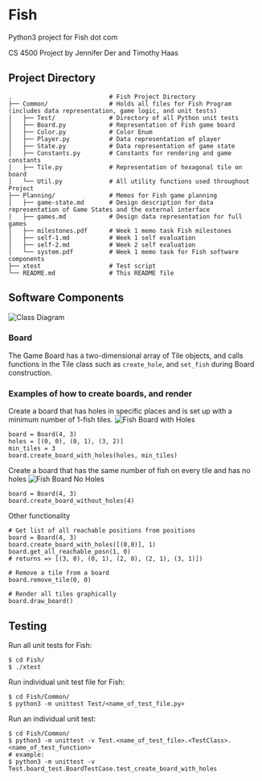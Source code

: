 # Fish
Python3 project for Fish dot com

CS 4500 Project by Jennifer Der and Timothy Haas

## Project Directory

```
.                           # Fish Project Directory
├── Common/                 # Holds all files for Fish Program (includes data representation, game logic, and unit tests)
│   ├── Test/               # Directory of all Python unit tests
│   ├── Board.py            # Representation of Fish game board
│   ├── Color.py            # Color Enum
│   ├── Player.py           # Data representation of player
│   ├── State.py            # Data representation of game state
│   ├── Constants.py        # Constants for rendering and game constants
│   ├── Tile.py             # Representation of hexagonal tile on board
│   └── Util.py             # All utility functions used throughout Project
├── Planning/               # Memos for Fish game planning   
│   ├── game-state.md       # Design description for data representation of Game States and the external interface
│   ├── games.md            # Design data representation for full games
│   ├── milestones.pdf      # Week 1 memo task Fish milestones
│   ├── self-1.md           # Week 1 self evaluation
│   ├── self-2.md           # Week 2 self evaluation
│   └── system.pdf          # Week 1 memo task for Fish software components
├── xtest                   # Test script 
└── README.md               # This README file
```

## Software Components
![Class Diagram](https://i.imgur.com/RlwPXWY.png)
### Board
The Game Board has a two-dimensional array of Tile objects, and calls functions in the Tile class such as `create_hole`, and `set_fish` during Board construction.

### Examples of how to create boards, and render

Create a board that has holes in specific places and is set up with a minimum number of 1-fish tiles. 
![Fish Board with Holes](https://i.imgur.com/PCWOPuJ.png)
```
board = Board(4, 3)
holes = [(0, 0), (0, 1), (3, 2)] 
min_tiles = 3
board.create_board_with_holes(holes, min_tiles)
```

Create a board that has the same number of fish on every tile and has no holes
![Fish Board No Holes](https://i.imgur.com/q8TYTyn.png)
```
board = Board(4, 3)
board.create_board_without_holes(4)
```

Other functionality
```
# Get list of all reachable positions from positions
board = Board(4, 3)
board.create_board_with_holes([(0,0)], 1)
board.get_all_reachable_posn(1, 0) 
# returns => [(3, 0), (0, 1), (2, 0), (2, 1), (3, 1)])

# Remove a tile from a board
board.remove_tile(0, 0)

# Render all tiles graphically
board.draw_board()
```


## Testing
Run all unit tests for Fish:
```
$ cd Fish/
$ ./xtest
```
Run individual unit test file for Fish:
```
$ cd Fish/Common/
$ python3 -m unittest Test/<name_of_test_file.py>
```
Run an individual unit test:
```
$ cd Fish/Common/
$ python3 -m unittest -v Test.<name_of_test_file>.<TestClass>.<name_of_test_function>
# example:
$ python3 -m unittest -v Test.board_test.BoardTestCase.test_create_board_with_holes
```

